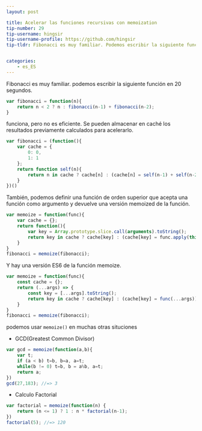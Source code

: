 ```yaml
---
layout: post

title: Acelerar las funciones recursivas con memoization
tip-number: 29
tip-username: hingsir
tip-username-profile: https://github.com/hingsir
tip-tldr: Fibonacci es muy familiar. Podemos escribir la siguiente función en 20 segundos, pero no eficiente. Se puede almacenar en caché los resultados previamente calculados para acelerarlo.


categories:
    - es_ES
---
```


Fibonacci es muy familiar. podemos escribir la siguiente función en 20 segundos.

```js
var fibonacci = function(n){
    return n < 2 ? n : fibonacci(n-1) + fibonacci(n-2);
}
```
funciona, pero no es eficiente. Se pueden almacenar en caché los resultados previamente calculados para acelerarlo.

```js
var fibonacci = (function(){
    var cache = {
        0: 0,
        1: 1
    };
    return function self(n){
        return n in cache ? cache[n] : (cache[n] = self(n-1) + self(n-2));
    }
})()
```
También, podemos definir una función de orden superior que acepta una función como argumento y devuelve una versión memoized de la función.

```js
var memoize = function(func){
    var cache = {};
    return function(){
        var key = Array.prototype.slice.call(arguments).toString();
        return key in cache ? cache[key] : (cache[key] = func.apply(this,arguments));
    }
}
fibonacci = memoize(fibonacci);
```
Y hay una versión ES6 de la función memoize.

```js
var memoize = function(func){
    const cache = {};
    return (...args) => {
        const key = [...args].toString();
        return key in cache ? cache[key] : (cache[key] = func(...args));
    }
}
fibonacci = memoize(fibonacci);
```
podemos usar `memoize()` en muchas otras situciones
* GCD(Greatest Common Divisor)

```js
var gcd = memoize(function(a,b){
    var t;
    if (a < b) t=b, b=a, a=t;
    while(b != 0) t=b, b = a%b, a=t;
    return a;
})
gcd(27,183); //=> 3
```
* Calculo Factorial

```js
var factorial = memoize(function(n) {
    return (n <= 1) ? 1 : n * factorial(n-1);
})
factorial(5); //=> 120
```
